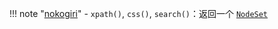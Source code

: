
!!! note "[nokogiri](https://nokogiri.org/tutorials/toc.html)"
	- `xpath()`, `css()`, `search()`：返回一个 [`NodeSet`](https://nokogiri.org/rdoc/Nokogiri/XML/NodeSet)



###  ###

